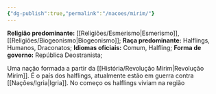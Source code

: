 ```yaml
---
{"dg-publish":true,"permalink":"/nacoes/mirim/"}
---
```


 __Religião predominante:__ [[Religiões/Esmerismo\|Esmerismo]], [[Religiões/Biogeonismo\|Biogeonismo]];
 __Raça predominante:__ Halflings, Humanos, Draconatos;
 __Idiomas oficiais:__ Comum, Halfling;
 __Forma de governo:__ República Deostranista;
 
Uma nação formada a partir da [[História/Revolução Mirim\|Revolução Mirim]]. É o país dos halflings, atualmente estão em guerra contra [[Nações/Igria\|Igria]]. 
No começo os halflings viviam na região 